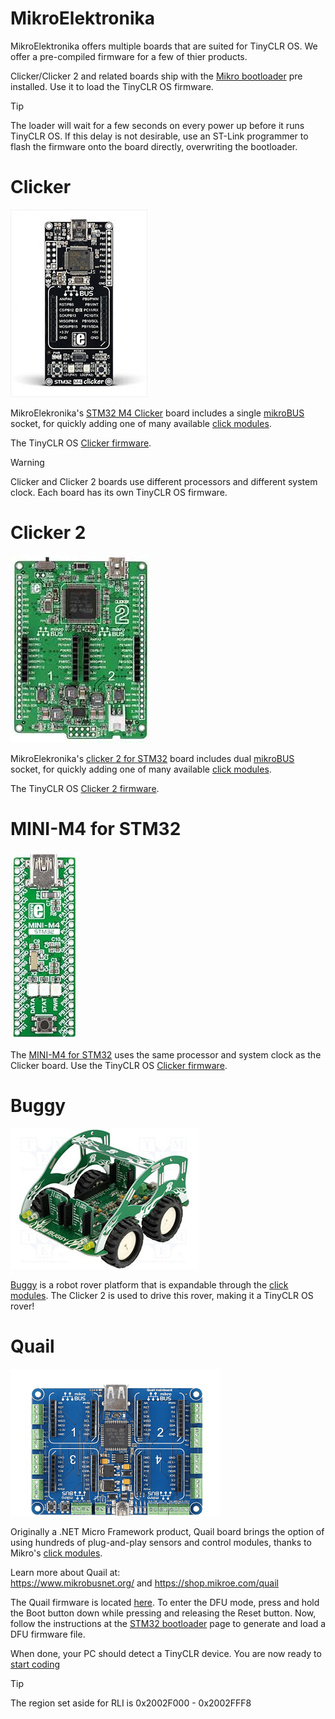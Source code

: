 # MikroElektronika
MikroElektronika offers multiple boards that are suited for TinyCLR OS. We offer a pre-compiled firmware for a few of thier products.

Clicker/Clicker 2 and related boards ship with the [Mikro bootloader](../../hardware/loaders/mikro_bootloader.md) pre installed. Use it to load the TinyCLR OS firmware.

> [!Tip]
> The loader will wait for a few seconds on every power up before it runs TinyCLR OS. If this delay is not desirable, use an ST-Link programmer to flash the firmware onto the board directly, overwriting the bootloader.

# Clicker
![Clicker](images/clicker.jpg) 

MikroElekronika's [STM32 M4 Clicker](https://shop.mikroe.com/clicker-stm32f4) board includes a single [mikroBUS](https://www.mikroe.com/mikrobus/) socket, for quickly adding one of many available [click modules](../accessories/mikroe_arduino_uno_click_shield.md).

The TinyCLR OS [Clicker firmware](../downloads.md#clicker).

> [!Warning]
> Clicker and Clicker 2 boards use different processors and different system clock. Each board has its own TinyCLR OS firmware.

# Clicker 2
![Clicker](images/clicker2.jpg) 

MikroElekronika's [clicker 2 for STM32](https://shop.mikroe.com/clicker-2-stm32f4) board includes dual [mikroBUS](https://www.mikroe.com/mikrobus/) socket, for quickly adding one of many available [click modules](../accessories/mikroe_arduino_uno_click_shield.md).

The TinyCLR OS [Clicker 2 firmware](../downloads.md#clicker-2).

# MINI-M4 for STM32
![Clicker](images/miniM4STM32.jpg) 

The [MINI-M4 for STM32](https://shop.mikroe.com/mini-stm32f4) uses the same processor and system clock as the Clicker board. Use the TinyCLR OS [Clicker firmware](../downloads.md#clicker).

# Buggy
![Clicker](images/buggy.jpg) 

[Buggy](https://shop.mikroe.com/buggy) is a robot rover platform that is expandable through the [click modules](../accessories/mikroe_arduino_uno_click_shield.md). The Clicker 2 is used to drive this rover, making it a TinyCLR OS rover!

# Quail
![Quail](images/quail-board.png)

Originally a .NET Micro Framework product, Quail board brings the option of using hundreds of plug-and-play sensors and control modules, thanks to Mikro's [click modules](../accessories/mikroe_arduino_uno_click_shield.md). 

Learn more about Quail at:  
https://www.mikrobusnet.org/ and https://shop.mikroe.com/quail  

The Quail firmware is located [here](../downloads.md#quail). To enter the DFU mode, press and hold the Boot button down while pressing and releasing the Reset button. Now, follow the instructions at the [STM32 bootloader](../../hardware/loaders/stm32_bootloader.md) page to generate and load a DFU firmware file.

When done, your PC should detect a TinyCLR device. You are now ready to [start coding](../tutorials/intro.md)

> [!Tip]
>The region set aside for RLI is 0x2002F000 - 0x2002FFF8
